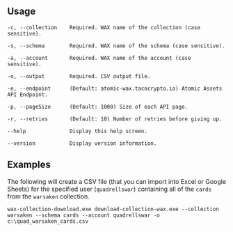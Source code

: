## Usage

```
-c, --collection    Required. WAX name of the collection (case sensitive).

-s, --schema        Required. WAX name of the schema (case sensitive).

-a, --account       Required. WAX name of the account (case sensitive).

-o, --output        Required. CSV output file.

-e, --endpoint      (Default: atomic-wax.tacocrypto.io) Atomic Assets API Endpoint.

-p, --pageSize      (Default: 1000) Size of each API page.

-r, --retries       (Default: 10) Number of retries before giving up.

--help              Display this help screen.

--version           Display version information.
```

## Examples

The following will create a CSV file (that you can import into Excel or Google Sheets) for the specified user (`quadrellswar`) containing all of the `cards` from the `warsaken` collection.

```
wax-collection-download.exe download-collection-wax.exe --collection warsaken --schema cards --account quadrellswar -o c:\quad_warsaken_cards.csv
```